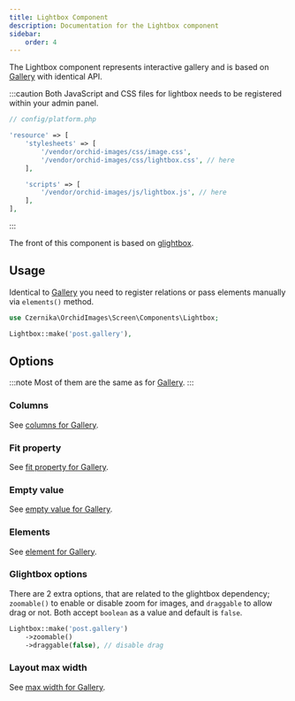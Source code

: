 ```yaml
---
title: Lightbox Component
description: Documentation for the Lightbox component
sidebar:
    order: 4
---
```


The Lightbox component represents interactive gallery and is based on [Gallery](/orchid-image-components/usage/gallery) with identical API.

:::caution
Both JavaScript and CSS files for lightbox needs to be registered within your admin panel.

```php
// config/platform.php

'resource' => [
    'stylesheets' => [
        '/vendor/orchid-images/css/image.css',
        '/vendor/orchid-images/css/lightbox.css', // here
    ],

    'scripts' => [
        '/vendor/orchid-images/js/lightbox.js', // here
    ],
],
```
:::

The front of this component is based on [glightbox](https://github.com/biati-digital/glightbox).

## Usage

Identical to [Gallery](/orchid-image-components/usage/gallery#usage) you need to register relations or pass elements manually via `elements()` method.

```php
use Czernika\OrchidImages\Screen\Components\Lightbox;

Lightbox::make('post.gallery'),
```

## Options

:::note
Most of them are the same as for [Gallery](/orchid-image-components/usage/gallery#options).
:::

### Columns

See [columns for Gallery](/orchid-image-components/usage/gallery#columns).

### Fit property

See [fit property for Gallery](/orchid-image-components/usage/gallery#fit-property).

### Empty value

See [empty value for Gallery](/orchid-image-components/usage/gallery#empty-value).

### Elements

See [element for Gallery](/orchid-image-components/usage/gallery#elements).

### Glightbox options

There are 2 extra options, that are related to the glightbox dependency; `zoomable()` to enable or disable zoom for images, and `draggable` to allow drag or not. Both accept `boolean` as a value and default is `false`.

```php
Lightbox::make('post.gallery')
    ->zoomable()
    ->draggable(false), // disable drag
```

### Layout max width

See [max width for Gallery](/orchid-image-components/usage/gallery#layout-max-width).
